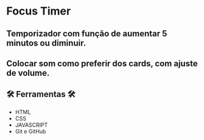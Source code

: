 # Focus Timer

## Temporizador com função de aumentar 5 minutos ou diminuir.
## Colocar som como preferir dos cards, com ajuste de volume.

## 🛠️ Ferramentas 🛠️

- HTML 
- CSS 
- JAVASCRIPT
- Git e GitHub

